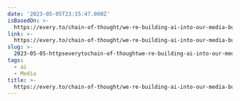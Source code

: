 ```yaml
---
date: '2023-05-05T23:15:47.000Z'
isBasedOn: >-
  https://every.to/chain-of-thought/we-re-building-ai-into-our-media-business?metered_paywall=1
link: >-
  https://every.to/chain-of-thought/we-re-building-ai-into-our-media-business?metered_paywall=1
slug: >-
  2023-05-05-httpseverytochain-of-thoughtwe-re-building-ai-into-our-media-businessmeteredpaywall1
tags:
  - ai
  - Media
title: >-
  https://every.to/chain-of-thought/we-re-building-ai-into-our-media-business?metered_paywall=1
---
```


